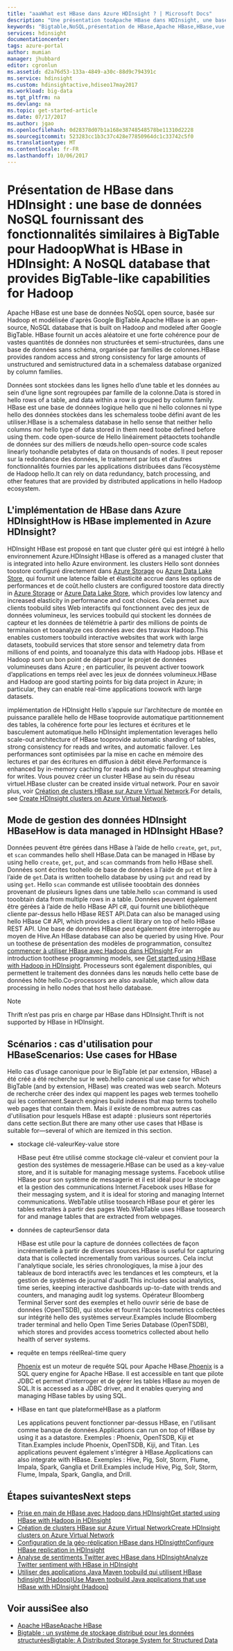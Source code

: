 ```yaml
---
title: "aaaWhat est HBase dans Azure HDInsight ? | Microsoft Docs"
description: "Une présentation tooApache HBase dans HDInsight, une base de données NoSQL build sur Hadoop. En savoir plus sur les cas d’usage et comparer les clusters Hadoop de tooother HBase."
keywords: "Bigtable,NoSQL,présentation de HBase,Apache HBase,HBase,vue d’ensemble de HBase,"
services: hdinsight
documentationcenter: 
tags: azure-portal
author: mumian
manager: jhubbard
editor: cgronlun
ms.assetid: d2a76d53-133a-4849-a30c-88d9c794391c
ms.service: hdinsight
ms.custom: hdinsightactive,hdiseo17may2017
ms.workload: big-data
ms.tgt_pltfrm: na
ms.devlang: na
ms.topic: get-started-article
ms.date: 07/17/2017
ms.author: jgao
ms.openlocfilehash: 0d28378d07b1a168e38748548578be11310d2228
ms.sourcegitcommit: 523283cc1b3c37c428e77850964dc1c33742c5f0
ms.translationtype: MT
ms.contentlocale: fr-FR
ms.lasthandoff: 10/06/2017
---
```

# <a name="what-is-hbase-in-hdinsight-a-nosql-database-that-provides-bigtable-like-capabilities-for-hadoop"></a><span data-ttu-id="e9dbc-106">Présentation de HBase dans HDInsight : une base de données NoSQL fournissant des fonctionnalités similaires à BigTable pour Hadoop</span><span class="sxs-lookup"><span data-stu-id="e9dbc-106">What is HBase in HDInsight: A NoSQL database that provides BigTable-like capabilities for Hadoop</span></span>
<span data-ttu-id="e9dbc-107">Apache HBase est une base de données NoSQL open source, basée sur Hadoop et modélisée d'après Google BigTable.</span><span class="sxs-lookup"><span data-stu-id="e9dbc-107">Apache HBase is an open-source, NoSQL database that is built on Hadoop and modeled after Google BigTable.</span></span> <span data-ttu-id="e9dbc-108">HBase fournit un accès aléatoire et une forte cohérence pour de vastes quantités de données non structurées et semi-structurées, dans une base de données sans schéma, organisée par familles de colonnes.</span><span class="sxs-lookup"><span data-stu-id="e9dbc-108">HBase provides random access and strong consistency for large amounts of unstructured and semistructured data in a schemaless database organized by column families.</span></span>

<span data-ttu-id="e9dbc-109">Données sont stockées dans les lignes hello d’une table et les données au sein d’une ligne sont regroupées par famille de la colonne.</span><span class="sxs-lookup"><span data-stu-id="e9dbc-109">Data is stored in hello rows of a table, and data within a row is grouped by column family.</span></span> <span data-ttu-id="e9dbc-110">HBase est une base de données logique hello que ni hello colonnes ni type hello des données stockées dans les schemaless toobe défini avant de les utiliser.</span><span class="sxs-lookup"><span data-stu-id="e9dbc-110">HBase is a schemaless database in hello sense that neither hello columns nor hello type of data stored in them need toobe defined before using them.</span></span> <span data-ttu-id="e9dbc-111">code open-source de Hello linéairement pétaoctets toohandle de données sur des milliers de nœuds.</span><span class="sxs-lookup"><span data-stu-id="e9dbc-111">hello open-source code scales linearly toohandle petabytes of data on thousands of nodes.</span></span> <span data-ttu-id="e9dbc-112">Il peut reposer sur la redondance des données, le traitement par lots et d’autres fonctionnalités fournies par les applications distribuées dans l’écosystème de Hadoop hello.</span><span class="sxs-lookup"><span data-stu-id="e9dbc-112">It can rely on data redundancy, batch processing, and other features that are provided by distributed applications in hello Hadoop ecosystem.</span></span>

## <a name="how-is-hbase-implemented-in-azure-hdinsight"></a><span data-ttu-id="e9dbc-113">L'implémentation de HBase dans Azure HDInsight</span><span class="sxs-lookup"><span data-stu-id="e9dbc-113">How is HBase implemented in Azure HDInsight?</span></span>
<span data-ttu-id="e9dbc-114">HDInsight HBase est proposé en tant que cluster géré qui est intégré à hello environnement Azure.</span><span class="sxs-lookup"><span data-stu-id="e9dbc-114">HDInsight HBase is offered as a managed cluster that is integrated into hello Azure environment.</span></span> <span data-ttu-id="e9dbc-115">les clusters Hello sont données toostore configuré directement dans [Azure Storage](./hdinsight-hadoop-use-blob-storage.md) ou [Azure Data Lake Store](./hdinsight-hadoop-use-data-lake-store.md), qui fournit une latence faible et élasticité accrue dans les options de performances et de coût.</span><span class="sxs-lookup"><span data-stu-id="e9dbc-115">hello clusters are configured toostore data directly in [Azure Storage](./hdinsight-hadoop-use-blob-storage.md) or [Azure Data Lake Store](./hdinsight-hadoop-use-data-lake-store.md), which provides low latency and increased elasticity in performance and cost choices.</span></span> <span data-ttu-id="e9dbc-116">Cela permet aux clients toobuild sites Web interactifs qui fonctionnent avec des jeux de données volumineux, les services toobuild qui stockent les données de capteur et les données de télémétrie à partir des millions de points de terminaison et tooanalyze ces données avec des travaux Hadoop.</span><span class="sxs-lookup"><span data-stu-id="e9dbc-116">This enables customers toobuild interactive websites that work with large datasets, toobuild services that store sensor and telemetry data from millions of end points, and tooanalyze this data with Hadoop jobs.</span></span> <span data-ttu-id="e9dbc-117">HBase et Hadoop sont un bon point de départ pour le projet de données volumineuses dans Azure ; en particulier, ils peuvent activer toowork d’applications en temps réel avec les jeux de données volumineux.</span><span class="sxs-lookup"><span data-stu-id="e9dbc-117">HBase and Hadoop are good starting points for big data project in Azure; in particular, they can enable real-time applications toowork with large datasets.</span></span>

<span data-ttu-id="e9dbc-118">implémentation de HDInsight Hello s’appuie sur l’architecture de montée en puissance parallèle hello de HBase tooprovide automatique partitionnement des tables, la cohérence forte pour les lectures et écritures et le basculement automatique.</span><span class="sxs-lookup"><span data-stu-id="e9dbc-118">hello HDInsight implementation leverages hello scale-out architecture of HBase tooprovide automatic sharding of tables, strong consistency for reads and writes, and automatic failover.</span></span> <span data-ttu-id="e9dbc-119">Les performances sont optimisées par la mise en cache en mémoire des lectures et par des écritures en diffusion à débit élevé.</span><span class="sxs-lookup"><span data-stu-id="e9dbc-119">Performance is enhanced by in-memory caching for reads and high-throughput streaming for writes.</span></span> <span data-ttu-id="e9dbc-120">Vous pouvez créer un cluster HBase au sein du réseau virtuel.</span><span class="sxs-lookup"><span data-stu-id="e9dbc-120">HBase cluster can be created inside virtual network.</span></span> <span data-ttu-id="e9dbc-121">Pour en savoir plus, voir [Création de clusters HBase sur Azure Virtual Network][hbase-provision-vnet].</span><span class="sxs-lookup"><span data-stu-id="e9dbc-121">For details, see  [Create HDInsight clusters on Azure Virtual Network][hbase-provision-vnet].</span></span>

## <a name="how-is-data-managed-in-hdinsight-hbase"></a><span data-ttu-id="e9dbc-122">Mode de gestion des données HDInsight HBase</span><span class="sxs-lookup"><span data-stu-id="e9dbc-122">How is data managed in HDInsight HBase?</span></span>
<span data-ttu-id="e9dbc-123">Données peuvent être gérées dans HBase à l’aide de hello `create`, `get`, `put`, et `scan` commandes hello shell HBase.</span><span class="sxs-lookup"><span data-stu-id="e9dbc-123">Data can be managed in HBase by using hello `create`, `get`, `put`, and `scan` commands from hello HBase shell.</span></span> <span data-ttu-id="e9dbc-124">Données sont écrites toohello de base de données à l’aide de `put` et lire à l’aide de `get`.</span><span class="sxs-lookup"><span data-stu-id="e9dbc-124">Data is written toohello database by using `put` and read by using `get`.</span></span> <span data-ttu-id="e9dbc-125">Hello `scan` commande est utilisée tooobtain des données provenant de plusieurs lignes dans une table.</span><span class="sxs-lookup"><span data-stu-id="e9dbc-125">hello `scan` command is used tooobtain data from multiple rows in a table.</span></span> <span data-ttu-id="e9dbc-126">Données peuvent également être gérées à l’aide de hello HBase API c#, qui fournit une bibliothèque cliente par-dessus hello HBase REST API.</span><span class="sxs-lookup"><span data-stu-id="e9dbc-126">Data can also be managed using hello HBase C# API, which provides a client library on top of hello HBase REST API.</span></span> <span data-ttu-id="e9dbc-127">Une base de données HBase peut également être interrogée au moyen de Hive.</span><span class="sxs-lookup"><span data-stu-id="e9dbc-127">An HBase database can also be queried by using Hive.</span></span> <span data-ttu-id="e9dbc-128">Pour un toothese de présentation des modèles de programmation, consultez [commencer à utiliser HBase avec Hadoop dans HDInsight][hbase-get-started].</span><span class="sxs-lookup"><span data-stu-id="e9dbc-128">For an introduction toothese programming models, see [Get started using HBase with Hadoop in HDInsight][hbase-get-started].</span></span> <span data-ttu-id="e9dbc-129">Processeurs sont également disponibles, qui permettent le traitement des données dans les nœuds hello cette base de données hôte hello.</span><span class="sxs-lookup"><span data-stu-id="e9dbc-129">Co-processors are also available, which allow data processing in hello nodes that host hello database.</span></span>

> [!NOTE]
> <span data-ttu-id="e9dbc-130">Thrift n’est pas pris en charge par HBase dans HDInsight.</span><span class="sxs-lookup"><span data-stu-id="e9dbc-130">Thrift is not supported by HBase in HDInsight.</span></span>
>

## <a name="scenarios-use-cases-for-hbase"></a><span data-ttu-id="e9dbc-131">Scénarios : cas d'utilisation pour HBase</span><span class="sxs-lookup"><span data-stu-id="e9dbc-131">Scenarios: Use cases for HBase</span></span>
<span data-ttu-id="e9dbc-132">Hello cas d’usage canonique pour le BigTable (et par extension, HBase) a été créé a été recherche sur le web.</span><span class="sxs-lookup"><span data-stu-id="e9dbc-132">hello canonical use case for which BigTable (and by extension, HBase) was created was web search.</span></span> <span data-ttu-id="e9dbc-133">Moteurs de recherche créer des index qui mappent les pages web termes toohello qui les contiennent.</span><span class="sxs-lookup"><span data-stu-id="e9dbc-133">Search engines build indexes that map terms toohello web pages that contain them.</span></span> <span data-ttu-id="e9dbc-134">Mais il existe de nombreux autres cas d'utilisation pour lesquels HBase est adapté : plusieurs sont répertoriés dans cette section.</span><span class="sxs-lookup"><span data-stu-id="e9dbc-134">But there are many other use cases that HBase is suitable for—several of which are itemized in this section.</span></span>

* <span data-ttu-id="e9dbc-135">stockage clé-valeur</span><span class="sxs-lookup"><span data-stu-id="e9dbc-135">Key-value store</span></span>
  
    <span data-ttu-id="e9dbc-136">HBase peut être utilisé comme stockage clé-valeur et convient pour la gestion des systèmes de messagerie.</span><span class="sxs-lookup"><span data-stu-id="e9dbc-136">HBase can be used as a key-value store, and it is suitable for managing message systems.</span></span> <span data-ttu-id="e9dbc-137">Facebook utilise HBase pour son système de messagerie et il est idéal pour le stockage et la gestion des communications Internet.</span><span class="sxs-lookup"><span data-stu-id="e9dbc-137">Facebook uses HBase for their messaging system, and it is ideal for storing and managing Internet communications.</span></span> <span data-ttu-id="e9dbc-138">WebTable utilise toosearch HBase pour et gérer les tables extraites à partir des pages Web.</span><span class="sxs-lookup"><span data-stu-id="e9dbc-138">WebTable uses HBase toosearch for and manage tables that are extracted from webpages.</span></span>
* <span data-ttu-id="e9dbc-139">données de capteur</span><span class="sxs-lookup"><span data-stu-id="e9dbc-139">Sensor data</span></span>
  
    <span data-ttu-id="e9dbc-140">HBase est utile pour la capture de données collectées de façon incrémentielle à partir de diverses sources.</span><span class="sxs-lookup"><span data-stu-id="e9dbc-140">HBase is useful for capturing data that is collected incrementally from various sources.</span></span> <span data-ttu-id="e9dbc-141">Cela inclut l'analytique sociale, les séries chronologiques, la mise à jour des tableaux de bord interactifs avec les tendances et les compteurs, et la gestion de systèmes de journal d'audit.</span><span class="sxs-lookup"><span data-stu-id="e9dbc-141">This includes social analytics, time series, keeping interactive dashboards up-to-date with trends and counters, and managing audit log systems.</span></span> <span data-ttu-id="e9dbc-142">Opérateur Bloomberg Terminal Server sont des exemples et hello ouvrir série de base de données (OpenTSDB), qui stocke et fournit l’accès toometrics collectées sur intégrité hello des systèmes serveur.</span><span class="sxs-lookup"><span data-stu-id="e9dbc-142">Examples include Bloomberg trader terminal and hello Open Time Series Database (OpenTSDB), which stores and provides access toometrics collected about hello health of server systems.</span></span>
* <span data-ttu-id="e9dbc-143">requête en temps réel</span><span class="sxs-lookup"><span data-stu-id="e9dbc-143">Real-time query</span></span>
  
    <span data-ttu-id="e9dbc-144">[Phoenix](http://phoenix.apache.org/) est un moteur de requête SQL pour Apache HBase.</span><span class="sxs-lookup"><span data-stu-id="e9dbc-144">[Phoenix](http://phoenix.apache.org/) is a SQL query engine for Apache HBase.</span></span> <span data-ttu-id="e9dbc-145">Il est accessible en tant que pilote JDBC et permet d'interroger et de gérer les tables HBase au moyen de SQL.</span><span class="sxs-lookup"><span data-stu-id="e9dbc-145">It is accessed as a JDBC driver, and it enables querying and managing HBase tables by using SQL.</span></span>
* <span data-ttu-id="e9dbc-146">HBase en tant que plateforme</span><span class="sxs-lookup"><span data-stu-id="e9dbc-146">HBase as a platform</span></span>
  
    <span data-ttu-id="e9dbc-147">Les applications peuvent fonctionner par-dessus HBase, en l'utilisant comme banque de données.</span><span class="sxs-lookup"><span data-stu-id="e9dbc-147">Applications can run on top of HBase by using it as a datastore.</span></span> <span data-ttu-id="e9dbc-148">Exemples : Phoenix, OpenTSDB, Kiji et Titan.</span><span class="sxs-lookup"><span data-stu-id="e9dbc-148">Examples include Phoenix, OpenTSDB, Kiji, and Titan.</span></span> <span data-ttu-id="e9dbc-149">Les applications peuvent également s'intégrer à HBase.</span><span class="sxs-lookup"><span data-stu-id="e9dbc-149">Applications can also integrate with HBase.</span></span> <span data-ttu-id="e9dbc-150">Exemples : Hive, Pig, Solr, Storm, Flume, Impala, Spark, Ganglia et Drill.</span><span class="sxs-lookup"><span data-stu-id="e9dbc-150">Examples include Hive, Pig, Solr, Storm, Flume, Impala, Spark, Ganglia, and Drill.</span></span>

## <span data-ttu-id="e9dbc-151"><a name="next-steps"></a>Étapes suivantes</span><span class="sxs-lookup"><span data-stu-id="e9dbc-151"><a name="next-steps"></a>Next steps</span></span>
* <span data-ttu-id="e9dbc-152">[Prise en main de HBase avec Hadoop dans HDInsight][hbase-get-started]</span><span class="sxs-lookup"><span data-stu-id="e9dbc-152">[Get started using HBase with Hadoop in HDInsight][hbase-get-started]</span></span>
* <span data-ttu-id="e9dbc-153">[Création de clusters HBase sur Azure Virtual Network][hbase-provision-vnet]</span><span class="sxs-lookup"><span data-stu-id="e9dbc-153">[Create HDInsight clusters on Azure Virtual Network][hbase-provision-vnet]</span></span>
* [<span data-ttu-id="e9dbc-154">Configuration de la géo-réplication HBase dans HDInsigtht</span><span class="sxs-lookup"><span data-stu-id="e9dbc-154">Configure HBase replication in HDInsight</span></span>](hdinsight-hbase-replication.md)
* <span data-ttu-id="e9dbc-155">[Analyse de sentiments Twitter avec HBase dans HDInsight][hbase-twitter-sentiment]</span><span class="sxs-lookup"><span data-stu-id="e9dbc-155">[Analyze Twitter sentiment with HBase in HDInsight][hbase-twitter-sentiment]</span></span>
* <span data-ttu-id="e9dbc-156">[Utiliser des applications Java Maven toobuild qui utilisent HBase hdinsight (Hadoop)][hbase-build-java-maven]</span><span class="sxs-lookup"><span data-stu-id="e9dbc-156">[Use Maven toobuild Java applications that use HBase with HDInsight (Hadoop)][hbase-build-java-maven]</span></span>

## <span data-ttu-id="e9dbc-157"><a name="see-also"></a>Voir aussi</span><span class="sxs-lookup"><span data-stu-id="e9dbc-157"><a name="see-also"></a>See also</span></span>
* [<span data-ttu-id="e9dbc-158">Apache HBase</span><span class="sxs-lookup"><span data-stu-id="e9dbc-158">Apache HBase</span></span>](https://hbase.apache.org/)
* [<span data-ttu-id="e9dbc-159">Bigtable : un système de stockage distribué pour les données structurées</span><span class="sxs-lookup"><span data-stu-id="e9dbc-159">Bigtable: A Distributed Storage System for Structured Data</span></span>](http://research.google.com/archive/bigtable.html)

[hbase-provision-vnet]: hdinsight-hbase-provision-vnet.md

[hbase-twitter-sentiment]: hdinsight-hbase-analyze-twitter-sentiment.md

[hbase-build-java-maven]: hdinsight-hbase-build-java-maven.md

[hdinsight-use-hive]: hdinsight-use-hive.md

[hdinsight-storage]: ../hdinsight-hadoop-use-blob-storage.md

[hbase-get-started]: http://azure.microsoft.com/documentation/articles/hdinsight-hbase-get-started/

[azure-purchase-options]: http://azure.microsoft.com/pricing/purchase-options/
[azure-member-offers]: http://azure.microsoft.com/pricing/member-offers/
[azure-free-trial]: http://azure.microsoft.com/pricing/free-trial/
[azure-management-portal]: https://portal.azure.com/
[azure-create-storageaccount]:../storage/common/storage-create-storage-account.md

[apache-hadoop]: http://hadoop.apache.org/
